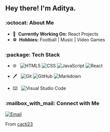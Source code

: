 <h2>Hey there! I'm Aditya.</h2>

<h3>:octocat:&nbsp;About Me </h3>

<!-- - :notebook:&nbsp; **Learning:** Full Stack Development | React -->
- :wrench:&nbsp; **Currently Working On:** React Projects
- :soccer:&nbsp; **Hobbies:** Football | Music | Video Games
<!-- - :telescope:&nbsp; **Looking For:** Full-Stack Development Internships/Jobs.  -->

<h3>:package:&nbsp;Tech Stack</h3>

- :globe_with_meridians:&nbsp;&nbsp; 
  ![HTML5](https://img.shields.io/badge/-HTML5-333333?style=flat-square&logo=HTML5)
  ![CSS](https://img.shields.io/badge/-CSS-333333?style=flat-square&logo=CSS3&logoColor=1572B6)
  ![JavaScript](https://img.shields.io/badge/-JavaScript-333333?style=flat-square&logo=javascript)
  ![React](https://img.shields.io/badge/-React-333333?style=flat-square&logo=react)
  <!--   ![Bootstrap](https://img.shields.io/badge/-Bootstrap-333333?style=flat-square&logo=bootstrap&logoColor=563D7C) -->
<!--   ![Node.js](https://img.shields.io/badge/-Node.js-333333?style=flat-square&logo=node.js) -->
<!--   ![Express.js](https://img.shields.io/badge/-Express.js-333333?style=flat-square&logo=express) -->
  
<!-- - :ledger:&nbsp;&nbsp;
  ![MySQL](https://img.shields.io/badge/-MySQL-333333?style=flat-square&logo=mysql)
  ![MongoDB](https://img.shields.io/badge/-MongoDB-333333?style=flat-square&logo=mongodb) -->
  
- :pen:&nbsp;&nbsp;
  ![Git](https://img.shields.io/badge/-Git-333333?style=flat-square&logo=git)
  ![GitHub](https://img.shields.io/badge/-GitHub-333333?style=flat-square&logo=github)
  ![Markdown](https://img.shields.io/badge/-Markdown-333333?style=flat-square&logo=markdown)

<!-- - :desktop_computer:&nbsp;&nbsp; 
  ![Java](https://img.shields.io/badge/-Java-333333?style=flat-square&logo=Java&logoColor=007396) -->

- :keyboard:&nbsp;&nbsp; 
  ![Visual Studio Code](https://img.shields.io/badge/-Visual%20Studio%20Code-333333?style=flat-square&logo=visual-studio-code&logoColor=007ACC)
  
<!-- 
- 🖥 &nbsp;
  ![Illustrator](https://img.shields.io/badge/-Illustrator-333333?style=flat&logo=adobe-illustrator)
  ![Photoshop](https://img.shields.io/badge/-Photoshop-333333?style=flat&logo=adobe-photoshop)
  ![InDesign](https://img.shields.io/badge/-InDesign-333333?style=flat&logo=adobe-indesign) -->

<!-- 
<a href="https://github.com/cacti23">
  <img height="180em" src="https://github-readme-stats.vercel.app/api?username=cacti23&theme=buefy&show_icons=true" />
  <img height="180em" src="https://github-readme-stats.vercel.app/api/top-langs/?username=cacti23&theme=buefy&layout=compact" />
</a>
-->

<h3>:mailbox_with_mail:&nbsp;Connect with Me </h3>

<!--<p align="center">
<a href="https://www.adityavsingh.com/"><img alt="Website" src="https://img.shields.io/badge/Website-www.adityavsingh.com-blue?style=flat-square&logo=google-chrome"></a>
<a href="https://www.linkedin.com/in/AVS1508/"><img alt="LinkedIn" src="https://img.shields.io/badge/LinkedIn-Aditya%20Vikram%20Singh-blue?style=flat-square&logo=linkedin"></a>
<a href="https://www.instagram.com/adityavs_/"><img alt="Instagram" src="https://img.shields.io/badge/Instagram-adityavs__-blue?style=flat-square&logo=instagram"></a>
-->


<a href="mailto:patel.aditya2014@gmail.com"><img alt="Email" src="https://img.shields.io/badge/Email-patel.aditya2014@gmail.com-blue?style=flat-square&logo=gmail"></a>
</p>

From [cacti23](https://github.com/cacti23)
